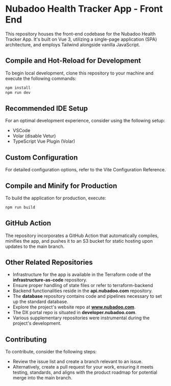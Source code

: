 # Nubadoo Health Tracker App - Front End

This repository houses the front-end codebase for the Nubadoo Health Tracker App. It's built on Vue 3, utilizing a single-page application (SPA) architecture, and employs Tailwind alongside vanilla JavaScript.

## Compile and Hot-Reload for Development

To begin local development, clone this repository to your machine and execute the following commands:

```sh
npm install
npm run dev
```

## Recommended IDE Setup

For an optimal development experience, consider using the following setup:

- VSCode
- Volar (disable Vetur)
- TypeScript Vue Plugin (Volar)

## Custom Configuration

For detailed configuration options, refer to the Vite Configuration Reference.

## Compile and Minify for Production

To build the application for production, execute:

```sh
npm run build
```

## GitHub Action

The repository incorporates a GitHub Action that automatically compiles, minifies the app, and pushes it to an S3 bucket for static hosting upon updates to the main branch.

## Other Related Repositories

- Infrastructure for the app is available in the Terraform code of the **infrastructure-as-code** repository.
- Ensure proper handling of state files or refer to terraform-backend
- Backend functionalities reside in the **api.nubadoo.com** repository.
- The **database** repository contains code and pipelines necessary to set up the standard database.
- Explore the project's website repo at **www.nubadoo.com**.
- The DX portal repo is situated in **developer.nubadoo.com**.
- Various supplementary repositories were instrumental during the project's development.

## Contributing

To contribute, consider the following steps:

- Review the issue list and create a branch relevant to an issue.
- Alternatively, create a pull request for your work, ensuring it meets testing, standards, and aligns with the product roadmap for potential merge into the main branch.
